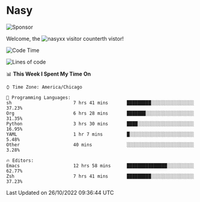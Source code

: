 # Nasy

<!--
<p align="center">
<img height="200" src="https://github-readme-stats.vercel.app/api?username=nasyxx&count_private=true&show_icons=true&theme=dracula&include_all_commits=true"/>
<img height="200" src="https://github-readme-stats.vercel.app/api/top-langs/?username=nasyxx&theme=dracula&hide=html,jupyter+notebook&count_private=true&show_icons=true"/>
</p>

  
----------------
-->

![Sponsor](https://img.shields.io/static/v1.svg?label=Sponsor&message=%E2%9D%A4&logo=GitHub&style=flat&color=pink)
 
Welcome, the ![nasyxx visitor counter](https://count.getloli.com/get/@nasyxx?theme=rule34)th vistor!
 
<!--START_SECTION:waka-->
![Code Time](http://img.shields.io/badge/Code%20Time-2%2C750%20hrs-blue)

![Lines of code](https://img.shields.io/badge/From%20Hello%20World%20I%27ve%20Written-5%20Million%20lines%20of%20code-blue)

📊 **This Week I Spent My Time On** 

```text
⌚︎ Time Zone: America/Chicago

💬 Programming Languages: 
sh                       7 hrs 41 mins       █████████░░░░░░░░░░░░░░░░   37.23% 
Org                      6 hrs 28 mins       ███████░░░░░░░░░░░░░░░░░░   31.35% 
Python                   3 hrs 30 mins       ████░░░░░░░░░░░░░░░░░░░░░   16.95% 
YAML                     1 hr 7 mins         █░░░░░░░░░░░░░░░░░░░░░░░░   5.48% 
Other                    40 mins             ░░░░░░░░░░░░░░░░░░░░░░░░░   3.28%

🔥 Editors: 
Emacs                    12 hrs 58 mins      ███████████████░░░░░░░░░░   62.77% 
Zsh                      7 hrs 41 mins       █████████░░░░░░░░░░░░░░░░   37.23%

```


 Last Updated on 26/10/2022 09:36:44 UTC
<!--END_SECTION:waka-->

<!-- ![visitors](https://visitor-badge.laobi.icu/badge?page_id=nasyxx.nasyxx) -->
